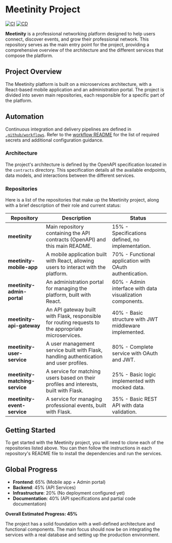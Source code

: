 # Meetinity Project

[![CI](https://github.com/meetinity/meetinity/actions/workflows/ci.yml/badge.svg)](https://github.com/meetinity/meetinity/actions/workflows/ci.yml)
[![CD](https://github.com/meetinity/meetinity/actions/workflows/cd.yml/badge.svg)](https://github.com/meetinity/meetinity/actions/workflows/cd.yml)

**Meetinity** is a professional networking platform designed to help users connect, discover events, and grow their professional network. This repository serves as the main entry point for the project, providing a comprehensive overview of the architecture and the different services that compose the platform.

## Project Overview

The Meetinity platform is built on a microservices architecture, with a React-based mobile application and an administration portal. The project is divided into seven main repositories, each responsible for a specific part of the platform.

## Automation

Continuous integration and delivery pipelines are defined in [`.github/workflows`](.github/workflows). Refer to the [workflow README](.github/workflows/README.md) for the list of required secrets and additional configuration guidance.

### Architecture

The project's architecture is defined by the OpenAPI specification located in the `contracts` directory. This specification details all the available endpoints, data models, and interactions between the different services.

### Repositories

Here is a list of the repositories that make up the Meetinity project, along with a brief description of their role and current status:

| Repository | Description | Status |
|---|---|---|
| **meetinity** | Main repository containing the API contracts (OpenAPI) and this main README. | 15% - Specifications defined, no implementation. |
| **meetinity-mobile-app** | A mobile application built with React, allowing users to interact with the platform. | 70% - Functional application with OAuth authentication. |
| **meetinity-admin-portal** | An administration portal for managing the platform, built with React. | 60% - Admin interface with data visualization components. |
| **meetinity-api-gateway** | An API gateway built with Flask, responsible for routing requests to the appropriate microservices. | 40% - Basic structure with JWT middleware implemented. |
| **meetinity-user-service** | A user management service built with Flask, handling authentication and user profiles. | 80% - Complete service with OAuth and JWT. |
| **meetinity-matching-service** | A service for matching users based on their profiles and interests, built with Flask. | 25% - Basic logic implemented with mocked data. |
| **meetinity-event-service** | A service for managing professional events, built with Flask. | 35% - Basic REST API with data validation. |

## Getting Started

To get started with the Meetinity project, you will need to clone each of the repositories listed above. You can then follow the instructions in each repository's README file to install the dependencies and run the services.

## Global Progress

- **Frontend**: 65% (Mobile app + Admin portal)
- **Backend**: 45% (API Services)
- **Infrastructure**: 20% (No deployment configured yet)
- **Documentation**: 40% (API specifications and partial code documentation)

**Overall Estimated Progress: 45%**

The project has a solid foundation with a well-defined architecture and functional components. The main focus should now be on integrating the services with a real database and setting up the production environment.

